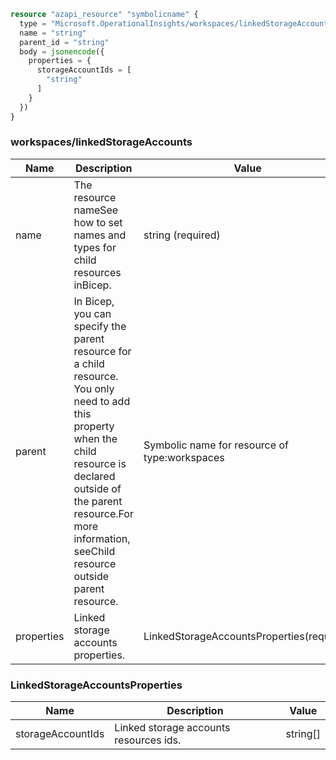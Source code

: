 ```terraform
resource "azapi_resource" "symbolicname" {
  type = "Microsoft.OperationalInsights/workspaces/linkedStorageAccounts@2020-08-01"
  name = "string"
  parent_id = "string"
  body = jsonencode({
    properties = {
      storageAccountIds = [
        "string"
      ]
    }
  })
}

```

### workspaces/linkedStorageAccounts

| Name | Description | Value |
|-|-|-|
| name | The resource nameSee how to set names and types for child resources inBicep. | string (required) |
| parent | In Bicep, you can specify the parent resource for a child resource. You only need to add this property when the child resource is declared outside of the parent resource.For more information, seeChild resource outside parent resource. | Symbolic name for resource of type:workspaces |
| properties | Linked storage accounts properties. | LinkedStorageAccountsProperties(required) |


### LinkedStorageAccountsProperties

| Name | Description | Value |
|-|-|-|
| storageAccountIds | Linked storage accounts resources ids. | string[] |


